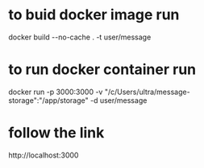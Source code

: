 # to buid docker image run
docker build --no-cache . -t user/message

# to run docker container run
docker run -p 3000:3000 -v "/c/Users/ultra/message-storage":"/app/storage" -d user/message

# follow the link
http://localhost:3000